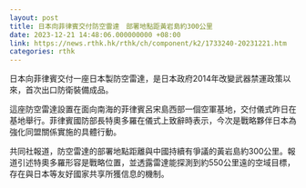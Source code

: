 ```yaml
---
layout: post
title: 日本向菲律賓交付防空雷達　部署地點距黃岩島約300公里
date: 2023-12-21 14:48:06.000000000 +08:00
link: https://news.rthk.hk/rthk/ch/component/k2/1733240-20231221.htm
categories: rthk
---
```


日本向菲律賓交付一座日本製防空雷達，是日本政府2014年改變武器禁運政策以來，首次出口防衛裝備成品。

這座防空雷達設置在面向南海的菲律賓呂宋島西部一個空軍基地，交付儀式昨日在基地舉行。菲律賓國防部長特奧多羅在儀式上致辭時表示，今次是戰略夥伴日本為強化同盟關係實施的具體行動。

共同社報道，防空雷達的部署地點距離與中國持續有爭議的黃岩島約300公里。報道引述特奧多羅形容是戰略位置，並透露雷達能探測到約550公里遠的空域目標，存在與日本等友好國家共享所獲信息的機制。
